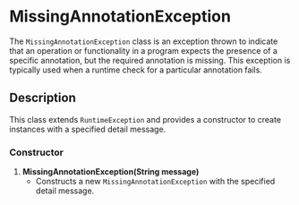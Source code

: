 # MissingAnnotationException

The `MissingAnnotationException` class is an exception thrown to indicate that an operation or functionality in a
program expects the presence of a specific annotation, but the required annotation is missing. This exception is
typically used when a runtime check for a particular annotation fails.

## Description

This class extends `RuntimeException` and provides a constructor to create instances with a specified detail message.

### Constructor

1. **MissingAnnotationException(String message)**
    - Constructs a new `MissingAnnotationException` with the specified detail message.
